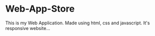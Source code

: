 # Web-App-Store


This is my Web Application. Made using html, css and javascript. It's responsive website...


